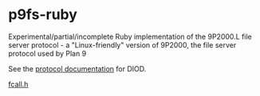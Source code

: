 
# p9fs-ruby

Experimental/partial/incomplete Ruby implementation of the 9P2000.L
file server protocol - a "Linux-friendly" version of 9P2000, the
file server protocol used by Plan 9

See the [protocol documentation](https://github.com/chaos/diod/blob/master/protocol.md) for DIOD.

[fcall.h](https://github.com/brho/plan9/blob/master/sys/include/fcall.h)
